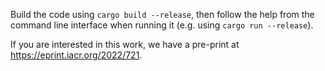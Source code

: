 Build the code using `cargo build --release`, then follow the help from the command line interface when running it (e.g. using `cargo run --release`).

If you are interested in this work, we have a pre-print at https://eprint.iacr.org/2022/721.
